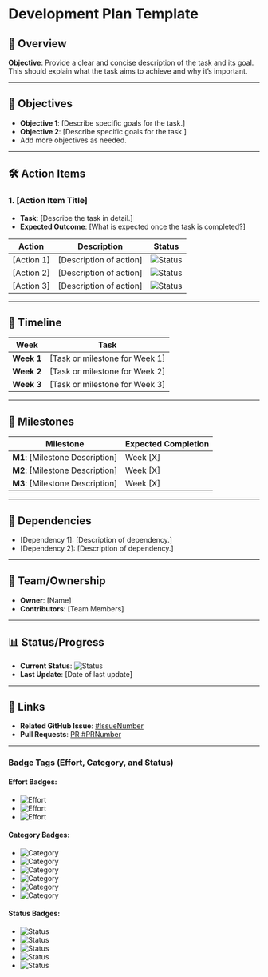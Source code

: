 # Development Plan Template

## **📖 Overview**
**Objective**: Provide a clear and concise description of the task and its goal. This should explain what the task aims to achieve and why it’s important.

---

## **🎯 Objectives**
- **Objective 1**: [Describe specific goals for the task.]
- **Objective 2**: [Describe specific goals for the task.]
- Add more objectives as needed.

---

## **🛠️ Action Items**
### 1. **[Action Item Title]**
   - **Task**: [Describe the task in detail.]
   - **Expected Outcome**: [What is expected once the task is completed?]

| Action | Description | Status |
|--------|-------------|--------|
| [Action 1] | [Description of action] | ![Status](https://img.shields.io/badge/status-To--Do-lightgrey) |
| [Action 2] | [Description of action] | ![Status](https://img.shields.io/badge/status-In%20Progress-yellow) |
| [Action 3] | [Description of action] | ![Status](https://img.shields.io/badge/status-Completed-green) |

---

## **📅 Timeline**

| Week | Task |
|------|------|
| **Week 1** | [Task or milestone for Week 1] |
| **Week 2** | [Task or milestone for Week 2] |
| **Week 3** | [Task or milestone for Week 3] |

---

## **🎯 Milestones**

| Milestone | Expected Completion |
|-----------|---------------------|
| **M1**: [Milestone Description] | Week [X] |
| **M2**: [Milestone Description] | Week [X] |
| **M3**: [Milestone Description] | Week [X] |

---

## **🧩 Dependencies**
- [Dependency 1]: [Description of dependency.]
- [Dependency 2]: [Description of dependency.]

---

## **👥 Team/Ownership**
- **Owner**: [Name]
- **Contributors**: [Team Members]

---

## **📊 Status/Progress**
- **Current Status**: ![Status](https://img.shields.io/badge/status-To--Do-lightgrey)
- **Last Update**: [Date of last update]

---

## **🔗 Links**
- **Related GitHub Issue**: [#IssueNumber](https://github.com/yourrepo/issues/IssueNumber)
- **Pull Requests**: [PR #PRNumber](https://github.com/yourrepo/pull/PRNumber)

---

### **Badge Tags (Effort, Category, and Status)**

#### **Effort Badges:**

- ![Effort](https://img.shields.io/badge/effort-LOW-green)
- ![Effort](https://img.shields.io/badge/effort-MEDIUM-orange)
- ![Effort](https://img.shields.io/badge/effort-HIGH-red)

#### **Category Badges:**

- ![Category](https://img.shields.io/badge/category-Foundational-blue)
- ![Category](https://img.shields.io/badge/category-Scalable-green)
- ![Category](https://img.shields.io/badge/category-Refinement-orange)
- ![Category](https://img.shields.io/badge/category-Flexibility-yellow)
- ![Category](https://img.shields.io/badge/category-Innovation-purple)
- ![Category](https://img.shields.io/badge/category-Nice--to--Have-lightgrey)

#### **Status Badges:**

- ![Status](https://img.shields.io/badge/status-To--Do-lightgrey)
- ![Status](https://img.shields.io/badge/status-In%20Progress-yellow)
- ![Status](https://img.shields.io/badge/status-Completed-green)
- ![Status](https://img.shields.io/badge/status-On%20Hold-lightblue)
- ![Status](https://img.shields.io/badge/status-Blocked-red)